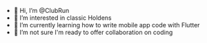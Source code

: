 - 👋 Hi, I’m @ClubRun
- 👀 I’m interested in classic Holdens
- 🌱 I’m currently learning how to write mobile app code with Flutter
- 💞️ I’m not sure I'm ready to offer collaboration on coding


<!---
ClubRun/ClubRun is a ✨ special ✨ repository because its `README.md` (this file) appears on your GitHub profile.
You can click the Preview link to take a look at your changes.
--->
